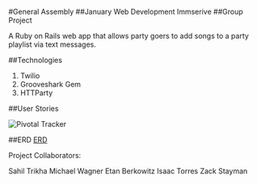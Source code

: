 #General Assembly
##January Web Development Immserive
##Group Project

A Ruby on Rails web app that allows party goers to add songs to a party playlist via text messages.

##Technologies
1. Twilio
2. Grooveshark Gem
3. HTTParty


##User Stories

![Pivotal Tracker](https://www.pivotaltracker.com/s/projects/1041074)

##ERD
[ERD](http://i.imgur.com/8iE0WwY.png)

Project Collaborators:

Sahil Trikha
Michael Wagner
Etan Berkowitz
Isaac Torres
Zack Stayman